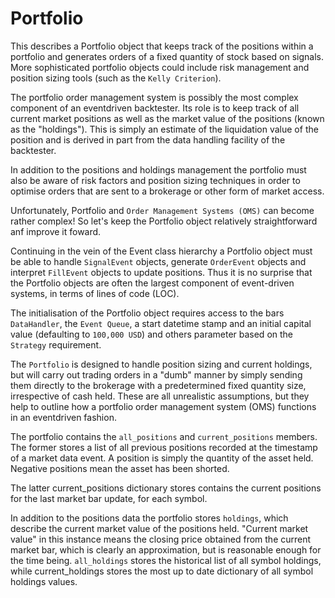 # Portfolio
This  describes a Portfolio object that keeps track of the positions within a portfolio
and generates orders of a fixed quantity of stock based on signals. More sophisticated portfolio objects could include risk management and position sizing tools (such as the `Kelly Criterion`).

The portfolio order management system is possibly the most complex component of an eventdriven backtester.  Its role is to keep track of all current market positions as well as the market value of the positions (known as the "holdings"). This is simply an estimate of the liquidation value of the position and is derived in part from the data handling facility of the backtester.

In addition to the positions and holdings management the portfolio must also be aware of risk factors and position sizing techniques in order to optimise orders that are sent to a brokerage or other form of market access.

Unfortunately, Portfolio and `Order Management Systems (OMS)` can become rather complex!
So let's keep the Portfolio object relatively straightforward  anf improve it foward.

Continuing in the vein of the Event class hierarchy a Portfolio object must be able to
handle `SignalEvent` objects, generate `OrderEvent` objects and interpret `FillEvent` objects to update positions. Thus it is no surprise that the Portfolio objects are often the largest component of event-driven systems, in terms of lines of code (LOC).

The initialisation of the Portfolio object requires access to the bars `DataHandler`, the  `Event Queue`, a start datetime stamp and an initial capital value (defaulting to `100,000 USD`) and others parameter based on the `Strategy` requirement.

The `Portfolio` is designed to handle position sizing and current holdings, but will carry out trading orders in a "dumb" manner by simply sending them directly to the brokerage with a predetermined fixed quantity size, irrespective of cash held. These are all unrealistic assumptions, but they help to outline how a portfolio order management system (OMS) functions in an eventdriven fashion.

The portfolio contains the `all_positions` and `current_positions` members. The former
stores a list of all previous positions recorded at the timestamp of a market data event. A position is simply the quantity of the asset held. Negative positions mean the asset has been shorted.

The latter current_positions dictionary stores contains the current positions for the last market bar update, for each symbol.

In addition to the positions data the portfolio stores `holdings`, which describe the current market value of the positions held. "Current market value" in this instance means the closing price obtained from the current market bar, which is clearly an approximation, but is reasonable enough for the time being. `all_holdings` stores the historical list of all symbol holdings, while current_holdings stores the most up to date dictionary of all symbol holdings values.
